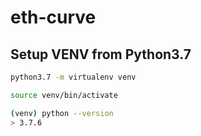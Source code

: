 # eth-curve

## Setup VENV from Python3.7

```bash
python3.7 -m virtualenv venv

source venv/bin/activate

(venv) python --version
> 3.7.6
```
